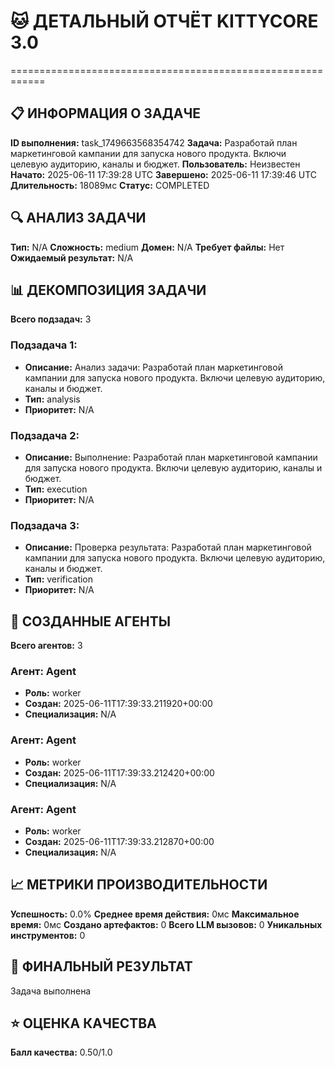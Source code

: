 # 🐱 ДЕТАЛЬНЫЙ ОТЧЁТ KITTYCORE 3.0
============================================================

## 📋 ИНФОРМАЦИЯ О ЗАДАЧЕ
**ID выполнения:** task_1749663568354742
**Задача:** Разработай план маркетинговой кампании для запуска нового продукта. Включи целевую аудиторию, каналы и бюджет.
**Пользователь:** Неизвестен
**Начато:** 2025-06-11 17:39:28 UTC
**Завершено:** 2025-06-11 17:39:46 UTC
**Длительность:** 18089мс
**Статус:** COMPLETED

## 🔍 АНАЛИЗ ЗАДАЧИ
**Тип:** N/A
**Сложность:** medium
**Домен:** N/A
**Требует файлы:** Нет
**Ожидаемый результат:** N/A

## 📊 ДЕКОМПОЗИЦИЯ ЗАДАЧИ
**Всего подзадач:** 3

### Подзадача 1:
- **Описание:** Анализ задачи: Разработай план маркетинговой кампании для запуска нового продукта. Включи целевую аудиторию, каналы и бюджет.
- **Тип:** analysis
- **Приоритет:** N/A

### Подзадача 2:
- **Описание:** Выполнение: Разработай план маркетинговой кампании для запуска нового продукта. Включи целевую аудиторию, каналы и бюджет.
- **Тип:** execution
- **Приоритет:** N/A

### Подзадача 3:
- **Описание:** Проверка результата: Разработай план маркетинговой кампании для запуска нового продукта. Включи целевую аудиторию, каналы и бюджет.
- **Тип:** verification
- **Приоритет:** N/A

## 🤖 СОЗДАННЫЕ АГЕНТЫ
**Всего агентов:** 3

### Агент: Agent
- **Роль:** worker
- **Создан:** 2025-06-11T17:39:33.211920+00:00
- **Специализация:** N/A

### Агент: Agent
- **Роль:** worker
- **Создан:** 2025-06-11T17:39:33.212420+00:00
- **Специализация:** N/A

### Агент: Agent
- **Роль:** worker
- **Создан:** 2025-06-11T17:39:33.212870+00:00
- **Специализация:** N/A

## 📈 МЕТРИКИ ПРОИЗВОДИТЕЛЬНОСТИ
**Успешность:** 0.0%
**Среднее время действия:** 0мс
**Максимальное время:** 0мс
**Создано артефактов:** 0
**Всего LLM вызовов:** 0
**Уникальных инструментов:** 0

## 🎯 ФИНАЛЬНЫЙ РЕЗУЛЬТАТ
Задача выполнена

## ⭐ ОЦЕНКА КАЧЕСТВА
**Балл качества:** 0.50/1.0
